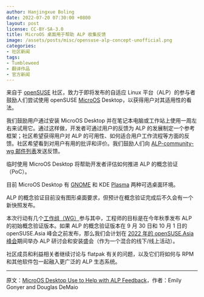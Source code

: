 ```yaml
---
author: Hanjingxue Boling
date: 2022-07-20 07:30:00 +0800
layout: post
license: CC-BY-SA-3.0
title: MicroOS 桌面用于帮助 ALP 收集反馈
image: /assets/posts/misc/opensuse-alp-concept-unofficial.png
categories:
- 社区新闻
tags:
- Tumbleweed
- 翻译作品
- 官方新闻
---
```


来自于 [openSUSE](https://www.opensuse.org/) 社区，致力于即将发布的自适应 Linux 平台（ALP）的参与者鼓励人们尝试使用 openSUSE [MicroOS](https://get.opensuse.org/microos/) Desktop，以获得用户对其适用性的看法。

我们鼓励用户通过安装 MicroOS Desktop 并在笔记本电脑或工作站上使用一周左右来试用它。通过这样做，开发者可通过用户的反馈为 ALP 的发展制定一个参考框架；社区希望获得用户对 ALP 的可用性、如何适合用户工作流程等方面的反馈。社区希望看到对用户有用的批评和评价。我们鼓励人们向 [ALP-community-wg 邮件列表](https://lists.opensuse.org/archives/list/alp-community-wg@lists.opensuse.org/)发送反馈。

临时使用 MicroOS Desktop 将帮助开发者评估如何推进 ALP 的概念验证（PoC）。

目前 MicroOS Desktop 有 [GNOME](https://www.gnome.org/) 和 KDE [Plasma](https://kde.org/plasma-desktop/) 两种可选桌面环境。

ALP 的概念验证目前没有图形桌面要求，但预计在概念验证完成后不久会有一个新快照发布。

本次行动有几个[工作组（WG）](https://en.opensuse.org/openSUSE:ALP/Workgroups)参与其中，工程师的目标是在今年秋季发布 ALP 的初始概念验证版本。如果 ALP 的概念验证版本在 9 月 30 日和 10 月 1 日的 openSUSE.Asia 峰会之前发布，那么我们会计划在 [2022 年的 openSUSE.Asia 峰会](https://events.opensuse.org/conferences/oSAS22)期间举办 ALP 研讨会和安装盛会（作为一个混合的线下/线上活动）。

社区成员和利益相关者继续讨论与 flatpak 有关的问题，以及它们将如何与 RPM 和其他软件包一起融入更广泛的 ALP 生态系统。

------

原文：[MicroOS Desktop Use to Help with ALP Feedback](https://news.opensuse.org/2022/07/19/microos-desktop-use-to-help-with-alp-feedback/)，作者：Emily Gonyer and Douglas DeMaio